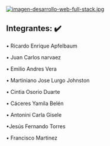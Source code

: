 [![imagen-desarrollo-web-full-stack.jpg](https://i.postimg.cc/8cdhymm4/imagen-desarrollo-web-full-stack.jpg)](https://postimg.cc/BP6LbDyP)

## Integrantes: :heavy_check_mark:

•	 Ricardo Enrique Apfelbaum

•	Juan Carlos narvaez

•	Emilio Andres Vera

•	Martiniano Jose Lurgo Johnston

•	Cintia Osorio Duarte

•	Cáceres Yamila Belén

•	Antonini Carla Gisele

•Jesús Fernando Torres

•	Francisco Martinez


